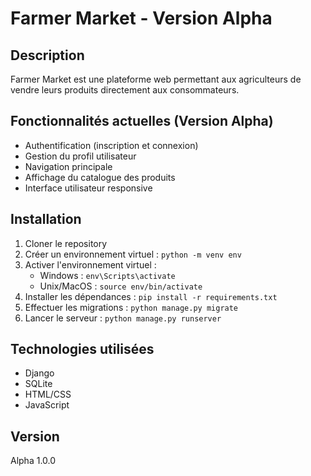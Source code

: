 # Farmer Market - Version Alpha

## Description
Farmer Market est une plateforme web permettant aux agriculteurs de vendre leurs produits directement aux consommateurs.

## Fonctionnalités actuelles (Version Alpha)
- Authentification (inscription et connexion)
- Gestion du profil utilisateur
- Navigation principale
- Affichage du catalogue des produits
- Interface utilisateur responsive

## Installation
1. Cloner le repository
2. Créer un environnement virtuel : `python -m venv env`
3. Activer l'environnement virtuel :
   - Windows : `env\Scripts\activate`
   - Unix/MacOS : `source env/bin/activate`
4. Installer les dépendances : `pip install -r requirements.txt`
5. Effectuer les migrations : `python manage.py migrate`
6. Lancer le serveur : `python manage.py runserver`

## Technologies utilisées
- Django
- SQLite
- HTML/CSS
- JavaScript

## Version
Alpha 1.0.0